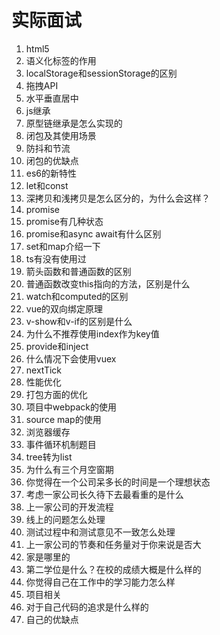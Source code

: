 # 实际面试
1. html5
2. 语义化标签的作用
3. localStorage和sessionStorage的区别
4. 拖拽API
5. 水平垂直居中
6. js继承
7. 原型链继承是怎么实现的
8. 闭包及其使用场景
9. 防抖和节流
10. 闭包的优缺点
11. es6的新特性
12. let和const
13. 深拷贝和浅拷贝是怎么区分的，为什么会这样？
14. promise
15. promise有几种状态
16. promise和async await有什么区别
17. set和map介绍一下
18. ts有没有使用过 
19. 箭头函数和普通函数的区别
20. 普通函数改变this指向的方法，区别是什么
21. watch和computed的区别
22. vue的双向绑定原理
23. v-show和v-if的区别是什么
24. 为什么不推荐使用index作为key值
25. provide和inject
26. 什么情况下会使用vuex
27. nextTick
28. 性能优化
29. 打包方面的优化
30. 项目中webpack的使用
31. source map的使用
32. 浏览器缓存
33. 事件循环机制题目
34. tree转为list
35. 为什么有三个月空窗期
36. 你觉得在一个公司呆多长的时间是一个理想状态
37. 考虑一家公司长久待下去最看重的是什么
38. 上一家公司的开发流程
39. 线上的问题怎么处理
40. 测试过程中和测试意见不一致怎么处理
41. 上一家公司的节奏和任务量对于你来说是否大
42. 家是哪里的
43. 第二学位是什么？在校的成绩大概是什么样的
44. 你觉得自己在工作中的学习能力怎么样
45. 项目相关
46. 对于自己代码的追求是什么样的
47. 自己的优缺点